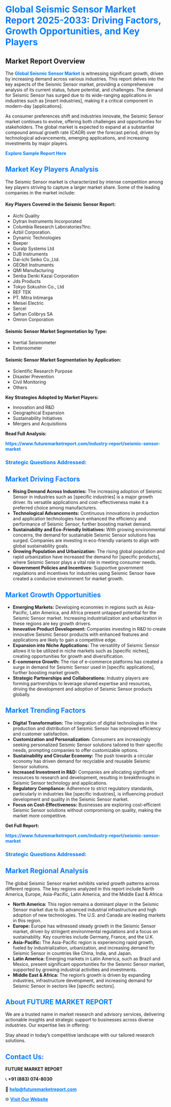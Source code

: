 <h1 style="color: #007BFF;">Global Seismic Sensor Market Report 2025-2033: Driving Factors, Growth Opportunities, and Key Players</h1>

<section id="overview">
<h2>Market Report Overview</h2>
<p>The <a href="https://www.futuremarketreport.com/industry-report/seismic-sensor-market" style="color: #007BFF; text-decoration: none;"><strong>Global Seismic Sensor Market</strong></a> is witnessing significant growth, driven by increasing demand across various industries. This report delves into the key aspects of the Seismic Sensor market, providing a comprehensive analysis of its current status, future potential, and challenges. The demand for Seismic Sensor has surged due to its wide-ranging applications in industries such as [insert industries], making it a critical component in modern-day [applications].</p>
<p>As consumer preferences shift and industries innovate, the Seismic Sensor market continues to evolve, offering both challenges and opportunities for stakeholders. The global market is expected to expand at a substantial compound annual growth rate (CAGR) over the forecast period, driven by technological advancements, emerging applications, and increasing investments by major players.</p>
</section>

<section id="overview">
<p><a href="https://www.futuremarketreport.com/request-sample/reportId=115817" style="color: #007BFF; text-decoration: none;"><strong>Explore Sample Report Here</strong></a></p>
</section>

<section id="key-players">
<h2 style="color: #007BFF;">Market Key Players Analysis</h2>
<p>The Seismic Sensor market is characterized by intense competition among key players striving to capture a larger market share. Some of the leading companies in the market include:</p>
<h4>Key Players Covered in the Seismic Sensor Report:</h4>
<ul><li>Aichi Quality</li><li>Dytran Instruments Incorporated</li><li>Columbia Research Laboratories?Inc.</li><li>Azbil Corporation.</li><li>Dynamic Technologies</li><li>Beeper</li><li>Guralp Systems Ltd</li><li>DJB Instruments</li><li>Dai-ichi Seiko Co.,Ltd.</li><li>GEObit Instruments</li><li>QMI Manufacturing</li><li>Senba Denki Kazai Corporation</li><li>Jds Products</li><li>Tokyo Sokushin Co., Ltd</li><li>REF TEK</li><li>PT. Mitra Intimarga</li><li>Meisei Electric</li><li>Sercel</li><li>Safran Colibrys SA</li><li>Omron Corporation</li></ul>
<h4>Seismic Sensor Market Segmentation by Type:</h4>
<ul><li>Inertial Seismometer</li><li>Extensometer</li></ul>

<h4>Seismic Sensor Market Segmentation by Application:</h4>
<ul><li>Scientific Research Purpose</li><li>Disaster Prevention</li><li>Civil Monitoring</li><li>Others</li></ul>
<p><strong>Key Strategies Adopted by Market Players:</strong></p>
<ul>
<li>Innovation and R&D</li>
<li>Geographical Expansion</li>
<li>Sustainability Initiatives</li>
<li>Mergers and Acquisitions</li>
</ul>
</section>

<section>
<p><strong>Read Full Analysis: </strong></p><a href="https://www.futuremarketreport.com/industry-report/seismic-sensor-market" style="color: #007BFF; text-decoration: none;"><strong>https://www.futuremarketreport.com/industry-report/seismic-sensor-market</strong></a>
<h3 style="color: #007BFF;">Strategic Questions Addressed:</h3>
</section>

<section id="driving-factors">
<h2 style="color: #007BFF;">Market Driving Factors</h2>
<ul>
<li><strong>Rising Demand Across Industries:</strong> The increasing adoption of Seismic Sensor in industries such as [specific industries] is a major growth driver. Its versatile applications and cost-effectiveness make it a preferred choice among manufacturers.</li>
<li><strong>Technological Advancements:</strong> Continuous innovations in production and application technologies have enhanced the efficiency and performance of Seismic Sensor, further boosting market demand.</li>
<li><strong>Sustainability and Eco-Friendly Initiatives:</strong> With growing environmental concerns, the demand for sustainable Seismic Sensor solutions has surged. Companies are investing in eco-friendly variants to align with global sustainability goals.</li>
<li><strong>Growing Population and Urbanization:</strong> The rising global population and rapid urbanization have increased the demand for [specific products], where Seismic Sensor plays a vital role in meeting consumer needs.</li>
<li><strong>Government Policies and Incentives:</strong> Supportive government regulations and incentives for industries using Seismic Sensor have created a conducive environment for market growth.</li>
</ul>
</section>

<section id="growth-opportunities">
<h2 style="color: #007BFF;">Market Growth Opportunities</h2>
<ul>
<li><strong>Emerging Markets:</strong> Developing economies in regions such as Asia-Pacific, Latin America, and Africa present untapped potential for the Seismic Sensor market. Increasing industrialization and urbanization in these regions are key growth drivers.</li>
<li><strong>Innovative Product Development:</strong> Companies investing in R&D to create innovative Seismic Sensor products with enhanced features and applications are likely to gain a competitive edge.</li>
<li><strong>Expansion into Niche Applications:</strong> The versatility of Seismic Sensor allows it to be utilized in niche markets such as [specific niches], creating opportunities for growth and diversification.</li>
<li><strong>E-commerce Growth:</strong> The rise of e-commerce platforms has created a surge in demand for Seismic Sensor used in [specific applications], further boosting market growth.</li>
<li><strong>Strategic Partnerships and Collaborations:</strong> Industry players are forming partnerships to leverage shared expertise and resources, driving the development and adoption of Seismic Sensor products globally.</li>
</ul>
</section>

<section id="trending-factors">
<h2 style="color: #007BFF;">Market Trending Factors</h2>
<ul>
<li><strong>Digital Transformation:</strong> The integration of digital technologies in the production and distribution of Seismic Sensor has improved efficiency and customer satisfaction.</li>
<li><strong>Customization and Personalization:</strong> Consumers are increasingly seeking personalized Seismic Sensor solutions tailored to their specific needs, prompting companies to offer customizable options.</li>
<li><strong>Sustainability and Circular Economy:</strong> The push towards a circular economy has driven demand for recyclable and reusable Seismic Sensor solutions.</li>
<li><strong>Increased Investment in R&D:</strong> Companies are allocating significant resources to research and development, resulting in breakthroughs in Seismic Sensor technology and applications.</li>
<li><strong>Regulatory Compliance:</strong> Adherence to strict regulatory standards, particularly in industries like [specific industries], is influencing product development and quality in the Seismic Sensor market.</li>
<li><strong>Focus on Cost-Effectiveness:</strong> Businesses are exploring cost-efficient Seismic Sensor solutions without compromising on quality, making the market more competitive.</li>
</ul>
</section>

<section>
<p><strong>Get Full Report: </strong></p><a href="https://www.futuremarketreport.com/industry-report/seismic-sensor-market" style="color: #007BFF; text-decoration: none;"><strong>https://www.futuremarketreport.com/industry-report/seismic-sensor-market</strong></a>
<h3 style="color: #007BFF;">Strategic Questions Addressed:</h3>
</section>


<section id="regional-analysis">
<h2 style="color: #007BFF;">Market Regional Analysis</h2>
<p>The global Seismic Sensor market exhibits varied growth patterns across different regions. The key regions analyzed in this report include North America, Europe, Asia-Pacific, Latin America, and the Middle East & Africa:</p>
<ul>
<li><strong>North America:</strong> This region remains a dominant player in the Seismic Sensor market due to its advanced industrial infrastructure and high adoption of new technologies. The U.S. and Canada are leading markets in this region.</li>
<li><strong>Europe:</strong> Europe has witnessed steady growth in the Seismic Sensor market, driven by stringent environmental regulations and a focus on sustainability. Key countries include Germany, France, and the U.K.</li>
<li><strong>Asia-Pacific:</strong> The Asia-Pacific region is experiencing rapid growth, fueled by industrialization, urbanization, and increasing demand for Seismic Sensor in countries like China, India, and Japan.</li>
<li><strong>Latin America:</strong> Emerging markets in Latin America, such as Brazil and Mexico, present significant opportunities for the Seismic Sensor market, supported by growing industrial activities and investments.</li>
<li><strong>Middle East & Africa:</strong> The region’s growth is driven by expanding industries, infrastructure development, and increasing demand for Seismic Sensor in sectors like [specific sectors].</li>
</ul>
</section>

<footer>
<h2 style="color: #007BFF;">About FUTURE MARKET REPORT</h2>
<p>We are a trusted name in market research and advisory services, delivering actionable insights and strategic support to businesses across diverse industries. Our expertise lies in offering:</p>

<p>Stay ahead in today’s competitive landscape with our tailored research solutions.</p>

<h2 style="color: #007BFF;">Contact Us:</h2>
<p><strong>FUTURE MARKET REPORT</strong></p>
<p>📞 <strong>+91 (883) 074-8030</strong></p>
<p>📧 <strong><a href="mailto:help@futuremarketreport.com" style="color: #007BFF;">help@futuremarketreport.com</a></strong></p>
<p>🌐 <strong><a href="https://www.futuremarketreport.com/" style="color: #007BFF;">Visit Our Website</a></strong></p>
</footer>
